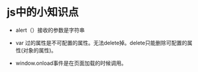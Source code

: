 # js中的小知识点

* alert（）接收的参数是字符串

* var 过的属性是不可配置的属性。无法delete掉。delete只能删除可配置的属性(对象的属性)。

* window.onload事件是在页面加载的时候调用。